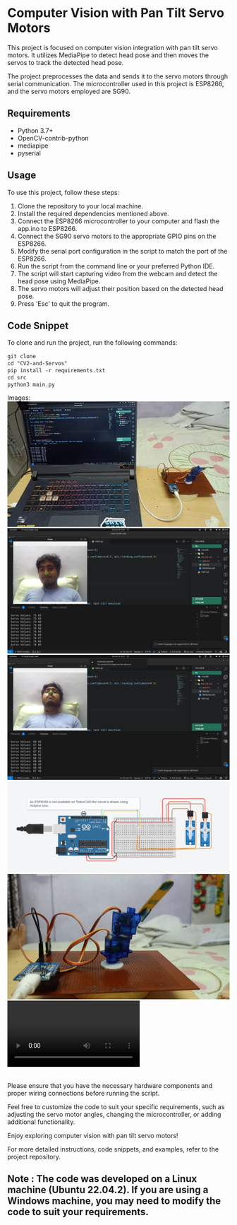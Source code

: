 # Computer Vision with Pan Tilt Servo Motors

This project is focused on computer vision integration with pan tilt servo motors. It utilizes MediaPipe to detect head pose and then moves the servos to track the detected head pose.

The project preprocesses the data and sends it to the servo motors through serial communication. The microcontroller used in this project is ESP8266, and the servo motors employed are SG90.

## Requirements
- Python 3.7+
- OpenCV-contrib-python
- mediapipe
- pyserial

## Usage
To use this project, follow these steps:

1. Clone the repository to your local machine.
2. Install the required dependencies mentioned above.
3. Connect the ESP8266 microcontroller to your computer and flash the app.ino to ESP8266.
4. Connect the SG90 servo motors to the appropriate GPIO pins on the ESP8266.
5. Modify the serial port configuration in the script to match the port of the ESP8266. 
6. Run the script from the command line or your preferred Python IDE.
7. The script will start capturing video from the webcam and detect the head pose using MediaPipe.
8. The servo motors will adjust their position based on the detected head pose.
9. Press 'Esc' to quit the program.

## Code Snippet
To clone and run the project, run the following commands:
<br>
``` 
git clone
cd "CV2-and-Servos" 
pip install -r requirements.txt
cd src
python3 main.py
```

Images:
![1](res/1.jpeg)
![2](res/2.png)
![3](res/3.png)
![4](res/4.png)
![5](res/5.jpeg)
![Video](./res/6.mp4)

<br>
Please ensure that you have the necessary hardware components and proper wiring connections before running the script.

Feel free to customize the code to suit your specific requirements, such as adjusting the servo motor angles, changing the microcontroller, or adding additional functionality.

Enjoy exploring computer vision with pan tilt servo motors!

For more detailed instructions, code snippets, and examples, refer to the project repository.

## Note : The code was developed on a Linux machine (Ubuntu 22.04.2). If you are using a Windows machine, you may need to modify the code to suit your requirements.
